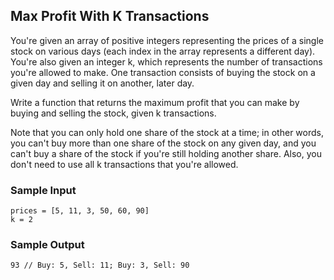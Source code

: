 
## Max Profit With K Transactions

You're given an array of positive integers representing the prices of a single stock on
various days (each index in the array represents a different day). You're also
given an integer k, which represents the number of transactions
you're allowed to make. One transaction consists of buying the stock on a
given day and selling it on another, later day.

Write a function that returns the maximum profit that you can make by buying
and selling the stock, given k transactions.

Note that you can only hold one share of the stock at a time; in other words,
you can't buy more than one share of the stock on any given day, and you can't
buy a share of the stock if you're still holding another share. Also, you
don't need to use all k transactions that you're allowed.

### Sample Input
```
prices = [5, 11, 3, 50, 60, 90]
k = 2
```

### Sample Output
```
93 // Buy: 5, Sell: 11; Buy: 3, Sell: 90
```
